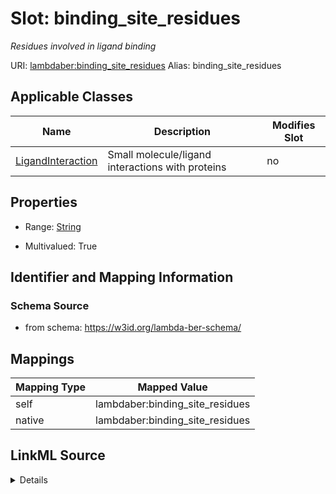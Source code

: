 

# Slot: binding_site_residues 


_Residues involved in ligand binding_





URI: [lambdaber:binding_site_residues](https://w3id.org/lambda-ber-schema/binding_site_residues)
Alias: binding_site_residues

<!-- no inheritance hierarchy -->





## Applicable Classes

| Name | Description | Modifies Slot |
| --- | --- | --- |
| [LigandInteraction](LigandInteraction.md) | Small molecule/ligand interactions with proteins |  no  |






## Properties

* Range: [String](String.md)

* Multivalued: True




## Identifier and Mapping Information






### Schema Source


* from schema: https://w3id.org/lambda-ber-schema/




## Mappings

| Mapping Type | Mapped Value |
| ---  | ---  |
| self | lambdaber:binding_site_residues |
| native | lambdaber:binding_site_residues |




## LinkML Source

<details>
```yaml
name: binding_site_residues
description: Residues involved in ligand binding
from_schema: https://w3id.org/lambda-ber-schema/
rank: 1000
alias: binding_site_residues
owner: LigandInteraction
domain_of:
- LigandInteraction
range: string
multivalued: true

```
</details>